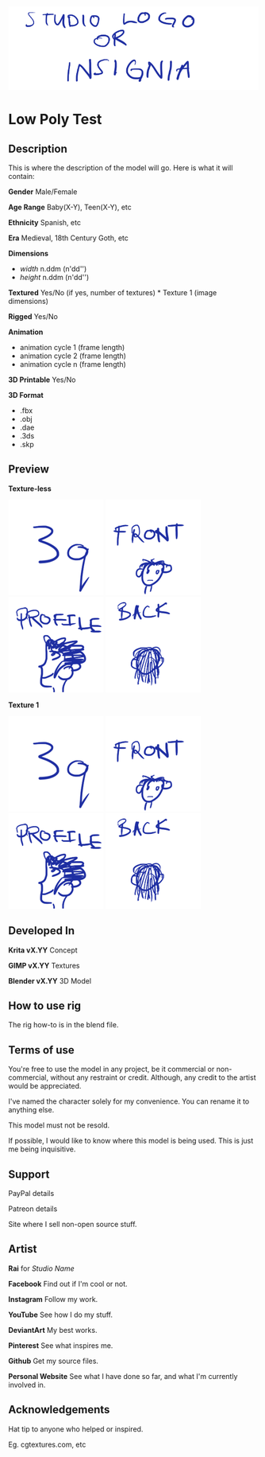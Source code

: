 ![Studio Logo](/logo.png)

# Low Poly Test

## Description
This is where the description of the model will go. Here is what it will contain:

**Gender** Male/Female

**Age Range** Baby(X-Y), Teen(X-Y), etc

**Ethnicity** Spanish, etc

**Era** Medieval, 18th Century Goth, etc

**Dimensions**
  * _width_ n.ddm (n'dd'')
  * _height_ n.ddm (n'dd'')
  
**Textured** Yes/No (if yes, number of textures)
	* Texture 1 (image dimensions)
	
**Rigged** Yes/No

**Animation**
  * animation cycle 1 (frame length)
  * animation cycle 2 (frame length)
  * animation cycle n (frame length)
  
**3D Printable** Yes/No

**3D Format**
  * .fbx
  * .obj
  * .dae
  * .3ds
  * .skp
  
## Preview
**Texture-less**

![3q](/02_PRODUCTION/render/3q.png)
![Front](/02_PRODUCTION/render/front.png)
![Side](/02_PRODUCTION/render/profile.png)
![Back](/02_PRODUCTION/render/back.png)

**Texture 1**

![3q](/02_PRODUCTION/render/3q.png)
![Front](/02_PRODUCTION/render/front.png)
![Side](/02_PRODUCTION/render/profile.png)
![Back](/02_PRODUCTION/render/back.png)
  
## Developed In
**Krita vX.YY** Concept

**GIMP vX.YY** Textures

**Blender vX.YY** 3D Model

## How to use rig
The rig how-to is in the blend file.

## Terms of use
You're free to use the model in any project, be it commercial or non-commercial,
without any restraint or credit. Although, any credit to the artist would be
appreciated.

I've named the character solely for my convenience. You can rename it to anything
else.

This model must not be resold.

If possible, I would like to know where this model is being used. This is just me
being inquisitive.

## Support
PayPal details

Patreon details

Site where I sell non-open source stuff.

## Artist
**Rai** for *Studio Name*

**Facebook** Find out if I'm cool or not.

**Instagram** Follow my work.

**YouTube** See how I do my stuff.

**DeviantArt** My best works.

**Pinterest** See what inspires me.

**Github** Get my source files.

**Personal Website** See what I have done so far, and what I'm currently involved in.

## Acknowledgements
Hat tip to anyone who helped or inspired.

Eg. cgtextures.com, etc